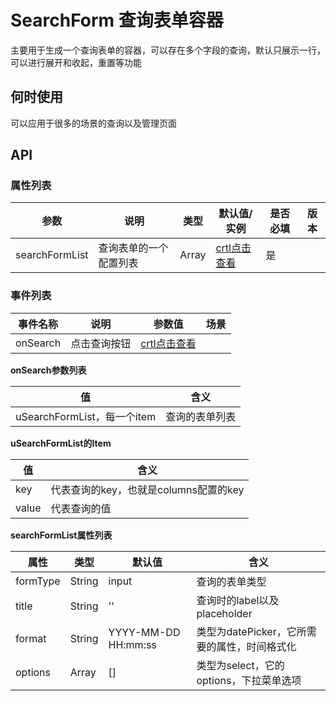 # SearchForm 查询表单容器

主要用于生成一个查询表单的容器，可以存在多个字段的查询，默认只展示一行，可以进行展开和收起，重置等功能



## 何时使用

可以应用于很多的场景的查询以及管理页面







## API

### 属性列表

| 参数           | 说明                   | 类型  | 默认值/实例                     | 是否必填 | 版本 |
| -------------- | ---------------------- | ----- | ------------------------------- | -------- | ---- |
| searchFormList | 查询表单的一个配置列表 | Array | [crtl点击查看](#searchFormList) | 是       |      |





### 事件列表

| 事件名称 | 说明         | 参数值                          | 场景 |
| -------- | ------------ | ------------------------------- | ---- |
| onSearch | 点击查询按钮 | [crtl点击查看](#onSearchParams) |      |





<span id = "onSearchParams">**onSearch参数列表**</span>

| 值                          | 含义           |
| --------------------------- | -------------- |
| uSearchFormList，每一个item | 查询的表单列表 |



**uSearchFormList的Item**

| 值    | 含义                                  |
| ----- | ------------------------------------- |
| key   | 代表查询的key，也就是columns配置的key |
| value | 代表查询的值                          |





<span id = "searchFormList">**searchFormList属性列表**</span>

| 属性     | 类型   | 默认值              | 含义                                         |
| -------- | ------ | ------------------- | -------------------------------------------- |
| formType | String | input               | 查询的表单类型                               |
| title    | String | ''                  | 查询时的label以及placeholder                 |
| format   | String | YYYY-MM-DD HH:mm:ss | 类型为datePicker，它所需要的属性，时间格式化 |
| options  | Array  | []                  | 类型为select，它的options，下拉菜单选项      |



